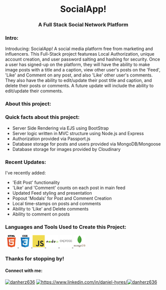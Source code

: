 




<h1 align="center"> SocialApp! </h1>

<h3 align="center">A Full Stack Social Network Platform</h3>
<!-- <h3 align="center"> <a href="https://quotes-of-breakingbad.netlify.app/">Visit the live site</a></h3> -->

<h3 align="left">Intro:</h3>
<p align="left">
Introducing: SocialApp! A social media platform free from marketing and influencers. This Full-Stack project featureas Local Authorization, unique account creation, and user password salting and hashing for security. Once a user has signed-up on the platform, they will have the ability to make image posts with a title and a caption, view other user's posts on the 'Feed', 'Like' and Comment on any post, and also 'Like' other user's comments. They also have the ability to edit/update their post title and caption, and delete their posts or comments. A future update will include the ability to edit/update their comments.
</p>

<h3 align="left">About this project:</h3>
<p align="left">
</p>

<h3 align="left">Quick facts about this project:</h3>
<p align="left">
<ul>
<li> Server Side Rendering via EJS using BootStrap </li>
<li> Server logic written in MVC structure using Node.js and Express</li>
<li> Authorization provided via Passport.js </li> 
<li> Database storage for posts and users provided via MongoDB/Mongoose </li>
<li> Database storage for images provided by Cloudinary </li>
<!----- <li> </li> ---->
</ul>
</p>

<!-- Add Gif Below -->
<!-- 
<p align="center">
  <img src="https://github.com/d-herz/breaking-bad-quotes-client/blob/main/bb-readme.gif" alt="animated" />
</p> -->


<h3 align="left">Recent Updates:</h3>
<p align="left">
I've recently added:
<ul>
<li> 'Edit Post' functionality </li>
<li> 'Like' and 'Comment' counts on each post in main feed</li>
<li> Updated Feed styling and presentation </li>
<li> Popout 'Modals' for Post and Comment Creation </li>
<li> Local time-stamps on posts and comments </li>
<li> Ability to 'Like' and Delete comments</li> 
<li> Ability to comment on posts </li>
<!----- <li> </li> ---->
</ul>
</p>

<h3 align="left">Languages and Tools Used to Create this Project:</h3>
<p align="left"> <a href="https://www.w3.org/html/" target="_blank" rel="noreferrer"> <img src="https://raw.githubusercontent.com/devicons/devicon/master/icons/html5/html5-original-wordmark.svg" alt="html5" width="40" height="40"/> </a> <a href="https://www.w3schools.com/css/" target="_blank" rel="noreferrer"> <img src="https://raw.githubusercontent.com/devicons/devicon/master/icons/css3/css3-original-wordmark.svg" alt="css3" width="40" height="40"/> </a> <a href="https://developer.mozilla.org/en-US/docs/Web/JavaScript" target="_blank" rel="noreferrer"> <img src="https://raw.githubusercontent.com/devicons/devicon/master/icons/javascript/javascript-original.svg" alt="javascript" width="40" height="40"/> </a> <a href="https://nodejs.org" target="_blank" rel="noreferrer"> <img src="https://raw.githubusercontent.com/devicons/devicon/master/icons/nodejs/nodejs-original-wordmark.svg" alt="nodejs" width="40" height="40"/> </a>  <a href="https://expressjs.com" target="_blank" rel="noreferrer"> <img src="https://raw.githubusercontent.com/devicons/devicon/master/icons/express/express-original-wordmark.svg" alt="express" width="40" height="40"/> </a> <a href="https://www.mongodb.com/" target="_blank" rel="noreferrer"> <img src="https://raw.githubusercontent.com/devicons/devicon/master/icons/mongodb/mongodb-original-wordmark.svg" alt="mongodb" width="40" height="40"/> </a></p>


<h3 align="left">Thanks for stopping by!</h3>
<h4> Connect with me:</h4>
<p align="left">
<a href="https://twitter.com/danherz636" target="blank"><img align="center" src="https://raw.githubusercontent.com/rahuldkjain/github-profile-readme-generator/master/src/images/icons/Social/twitter.svg" alt="danherz636" height="30" width="40" /></a>
<a href="https://www.linkedin.com/in/daniel-hyres/" target="blank"><img align="center" src="https://raw.githubusercontent.com/rahuldkjain/github-profile-readme-generator/master/src/images/icons/Social/linked-in-alt.svg" alt="https://www.linkedin.com/in/daniel-hyres/" height="30" width="40" /></a><a href="https://www.twitch.tv/herz636/videos" target="blank"><img align="center" src="https://raw.githubusercontent.com/rahuldkjain/github-profile-readme-generator/master/src/images/icons/Social/twitch.svg" alt="danherz636" height="30" width="40" />
</p>




<!-- 
# Install

`npm install`

---

# Things to add

- Create a `.env` file in config folder and add the following as `key = value`
  - PORT = 2121 (can be any port example: 3000)
  - DB_STRING = `your database URI`
  - CLOUD_NAME = `your cloudinary cloud name`
  - API_KEY = `your cloudinary api key`
  - API_SECRET = `your cloudinary api secret`

---

# Run

`npm start`
 -->
